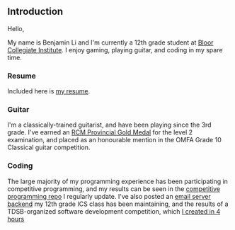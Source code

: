 ## Introduction

Hello,

My name is Benjamin Li and I'm currently a 12th grade student at [Bloor Collegiate Institute](http://schoolweb.tdsb.on.ca/bloorci/). I enjoy gaming, playing guitar, and coding in my spare time.

### Resume

Included here is [my resume](https://github.com/BenjaminBLi/BenjaminBLi.github.io/blob/master/ResumeFinal.pdf).

### Guitar

I'm a classically-trained guitarist, and have been playing since the 3rd grade. I've earned an [RCM Provincial Gold Medal](https://www.mississaugaschoolofmusic.ca/awards) for the level 2 examination, and placed as an honourable mention in the OMFA Grade 10 Classical guitar competition. 

### Coding

The large majority of my programming experience has been participating in competitive programming, and my results can be seen in the [competitive programming repo](https://github.com/BenjaminBLi/ccc-with-c) I regularly update. I've also posted an [email server backend](https://github.com/BenjaminBLi/IcsEmailServer) my 12th grade ICS class has been maintaining, and the results of a TDSB-organized software development competition, which [I created in 4 hours](https://github.com/BenjaminBLi/ShsmTdsb)
